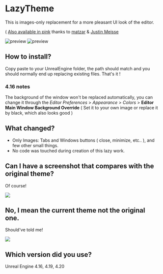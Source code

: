 # LazyTheme
This is images-only replacement for a more pleasant UI look of the editor.

( [Also available in pink](https://github.com/Xerios/LazyTheme/tree/pink) thanks to [matzar](https://github.com/matzar) & [Justin Meisse](https://jmeisse.artstation.com/)

![preview](preview.png)
![preview](preview2.png)

## How to install?
Copy paste to your UnrealEngine folder, the path should match and you should normally end up replacing existing files.
That's it !

### 4.16 notes
The background of the window won't be replaced automatically, you can change it through the *Editor Preferences* > *Appearance* > *Colors* > **Editor Main Window Background Override** ( Set it to your own image or replace it by black, which also looks good )

## What changed?
* Only Images: Tabs and Windows buttons ( close, minimize, etc.. ), and few other small things.
* No code was touched during creation of this lazy work.

## Can I have a screenshot that compares with the original theme?
Of course!

![](comparison.png)

## No, I mean the current theme not the original one.
Should've told me!

![](comparison_true.png)

## Which version did you use?
Unreal Engine 4.16, 4.19, 4.20
